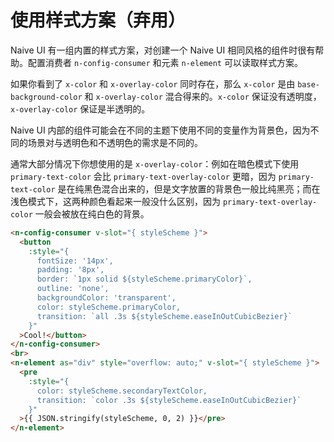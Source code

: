 # 使用样式方案（弃用）
Naive UI 有一组内置的样式方案，对创建一个 Naive UI 相同风格的组件时很有帮助。配置消费者 `n-config-consumer` 和元素 `n-element` 可以读取样式方案。

如果你看到了 `x-color` 和 `x-overlay-color` 同时存在，那么 `x-color` 是由 `base-background-color` 和 `x-overlay-color` 混合得来的。`x-color` 保证没有透明度，`x-overlay-color` 保证是半透明的。

Naive UI 内部的组件可能会在不同的主题下使用不同的变量作为背景色，因为不同的场景对与透明色和不透明色的需求是不同的。

通常大部分情况下你想使用的是 `x-overlay-color`：例如在暗色模式下使用 `primary-text-color` 会比 `primary-text-overlay-color` 更暗，因为 `primary-text-color` 是在纯黑色混合出来的，但是文字放置的背景色一般比纯黑亮；而在浅色模式下，这两种颜色看起来一般没什么区别，因为 `primary-text-overlay-color` 一般会被放在纯白色的背景。
```html
<n-config-consumer v-slot="{ styleScheme }">
  <button
    :style="{
      fontSize: '14px',
      padding: '8px',
      border: `1px solid ${styleScheme.primaryColor}`,
      outline: 'none',
      backgroundColor: 'transparent',
      color: styleScheme.primaryColor,
      transition: `all .3s ${styleScheme.easeInOutCubicBezier}`
    }"
  >Cool!</button>
</n-config-consumer>
<br>
<n-element as="div" style="overflow: auto;" v-slot="{ styleScheme }">
  <pre
    :style="{
      color: styleScheme.secondaryTextColor,
      transition: `color .3s ${styleScheme.easeInOutCubicBezier}`
    }"
  >{{ JSON.stringify(styleScheme, 0, 2) }}</pre>
</n-element>
```